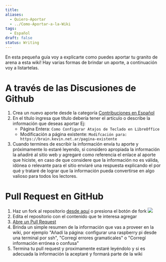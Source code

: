 ```yaml
---
title: 
aliases:
  - Quiero-Aportar
  - ../Como-Aportar-a-la-Wiki
tags:
  - Español
draft: false
status: Writing
---
```

En esta pequeña guía voy a explicarte como puedes aportar tu granito de arena a esta wiki!
Hay varias formas de brindar un aporte, a continuación voy a listartelas.

# A través de las Discusiones de Github
1. Crea un nuevo aporte desde la categoría [Contribuciones en Español](https://github.com/k3v53/second-brain/discussions/new?category=contribuciones)
2. En el título ingresa que título debería tener el artículo o describe la información que deseas aportar
   Ej:
   - Página Entera: `Como Configurar Atajos de Teclado en LibreOffice`
   - Modificación a página existente: `Modifcación para: https://brain.kevin.net.ar/pagina-existente`
3. Cuando termines de escribir la información envía tu aporte y próximamente lo estaré leyendo, si considero apropiada la información la añadiré al sitio web y agregaré como referencia el enlace al aporte que hiciste, en caso de que considere que la información no es válida, idónea o relevante para el sitio enviaré una respuesta explicando el por qué y trataré de lograr que la información pueda convertirse en algo valioso para todos los lectores.

# Pull Request en GitHub
1. Haz un fork al repositorio [desde aquí](https://github.com/k3v53/second-brain/fork) o presiona el botón de fork [<img src="https://github.com/user-attachments/assets/a79dc63c-187d-458b-aeaf-1c2d52120be7">](https://github.com/k3v53/second-brain/fork)
2. Edita el repositorio con el contenido que te interesa agregar
3. [Abre un Pull Request](https://github.com/k3v53/second-brain/compare)
4. Brinda un simple resumen de la información que vas a proveer en la wiki, por ejemplo "Añadí la página: configurar una raspberry pi desde una terminal por ssh", "Corregí errores gramaticales" o "Corregí información errónea o confusa"
5. Termina tu pull request y proximamente estaré leyéndolo y si es adecuada la información la aceptaré y formará parte de la wiki
